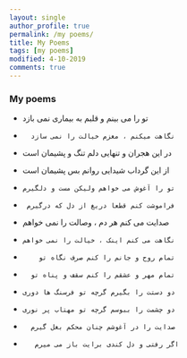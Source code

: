 ```yaml
---
layout: single
author_profile: true
permalink: /my poems/
title: My Poems
tags: [my poems]
modified: 4-10-2019
comments: true
---
```


### My poems

*    تو را می بینم و قلبم به بیماری نمی بازد
*       نگاهت میکنم ، مغزم خیالت را نمی سازد

* در این هجران و تنهایی دلم تنگ و پشیمان است
*    از این گرداب شیدایی روانم بس پشیمان است

*     تو را آغوش می خواهم ولیکن مست و دلگیرم 
*      فراموشت کنم قطعا دریغ از دل که درگیرم 

*    صدایت می کنم هر دم ، وصالت را نمی خواهم  
*     نگاهت می کنم اینک ، خیالت را نمی خواهم

*         تمام روح و جانم را کنم صرف نگاه تو
*       تمام مهر و عشقم را کنم سقف و پناه تو

*     دو دستت را بگیرم گرچه تو فرسنگ ها دوری  
*     دو چشمت را ببوسم گرچه تو مهتاب پر نوری

*       صدایت را در آغوشم چنان محکم بغل گیرم
*        اگر رفتی و دل کندی برایت باز می میرم